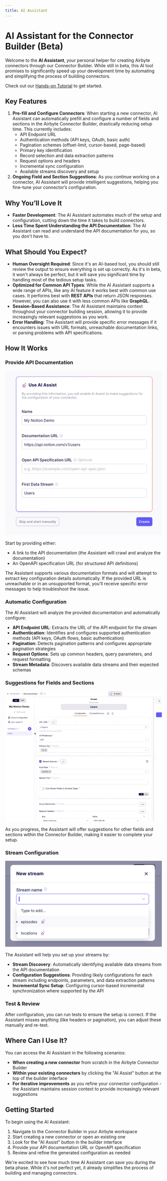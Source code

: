 ```yaml
---
title: AI Assistant
---
```

# AI Assistant for the Connector Builder (Beta)

Welcome to the **AI Assistant**, your personal helper for creating Airbyte connectors through our Connector Builder. While still in beta, this AI tool promises to significantly speed up your development time by automating and simplifying the process of building connectors.

Check out our [Hands-on Tutorial](https://airbyte.com/blog/hands-on-with-the-new-ai-assistant) to get started.

## Key Features

1. **Pre-fill and Configure Connectors**: When starting a new connector, AI Assistant can automatically prefill and configure a number of fields and sections in the Airbyte Connector Builder, drastically reducing setup time. This currently includes:
    - API Endpoint URL
    - Authentication methods (API keys, OAuth, basic auth)
    - Pagination schemes (offset-limit, cursor-based, page-based)
    - Primary key identification
    - Record selection and data extraction patterns
    - Request options and headers
    - Incremental sync configuration
    - Available streams discovery and setup
2. **Ongoing Field and Section Suggestions**: As you continue working on a connector, AI Assistant will provide intelligent suggestions, helping you fine-tune your connector’s configuration.

## Why You’ll Love It

- **Faster Development**: The AI Assistant automates much of the setup and configuration, cutting down the time it takes to build connectors.
- **Less Time Spent Understanding the API Documentation**: The AI Assistant can read and understand the API documentation for you, so you don't have to.

## What Should You Expect?

- **Human Oversight Required**: Since it's an AI-based tool, you should still review the output to ensure everything is set up correctly. As it's in beta, it won't always be perfect, but it will save you significant time by handling most of the tedious setup tasks.
- **Optimized for Common API Types**: While the AI Assistant supports a wide range of APIs, like any AI feature it works best with common use cases. It performs best with **REST APIs** that return JSON responses. However, you can also use it with less common APIs like **GraphQL**.
- **Session-Based Assistance**: The AI Assistant maintains context throughout your connector building session, allowing it to provide increasingly relevant suggestions as you work.
- **Error Handling**: The Assistant will provide specific error messages if it encounters issues with URL formats, unreachable documentation links, or parsing problems with API specifications.

## How It Works

### Provide API Documentation

![Connector Creation Assistant](./assets/ai-assist/generate-connector-config.png)

Start by providing either:
- A link to the API documentation (the Assistant will crawl and analyze the documentation)
- An OpenAPI specification URL (for structured API definitions)

The Assistant supports various documentation formats and will attempt to extract key configuration details automatically. If the provided URL is unreachable or in an unsupported format, you'll receive specific error messages to help troubleshoot the issue.

### Automatic Configuration

The AI Assistant will analyze the provided documentation and automatically configure:
- **API Endpoint URL**: Extracts the URL of the API endpoint for the stream
- **Authentication**: Identifies and configures supported authentication methods (API keys, OAuth flows, basic authentication)
- **Pagination**: Detects pagination patterns and configures appropriate pagination strategies
- **Request Options**: Sets up common headers, query parameters, and request formatting
- **Stream Metadata**: Discovers available data streams and their expected schemas

### Suggestions for Fields and Sections

![Stream Result](./assets/ai-assist/stream-result.gif)

As you progress, the Assistant will offer suggestions for other fields and sections within the Connector Builder, making it easier to complete your setup.

### Stream Configuration

![Stream Configuration](./assets/ai-assist/stream-list.png)

The Assistant will help you set up your streams by:
- **Stream Discovery**: Automatically identifying available data streams from the API documentation
- **Configuration Suggestions**: Providing likely configurations for each stream including endpoints, parameters, and data extraction patterns
- **Incremental Sync Setup**: Configuring cursor-based incremental synchronization where supported by the API

### Test & Review

After configuration, you can run tests to ensure the setup is correct. If the Assistant misses anything (like headers or pagination), you can adjust these manually and re-test.

## Where Can I Use It?

You can access the AI Assistant in the following scenarios:
- **When creating a new connector** from scratch in the Airbyte Connector Builder
- **Within your existing connectors** by clicking the "AI Assist" button at the top of the builder interface
- **For iterative improvements** as you refine your connector configuration - the Assistant maintains session context to provide increasingly relevant suggestions

## Getting Started

To begin using the AI Assistant:
1. Navigate to the Connector Builder in your Airbyte workspace
2. Start creating a new connector or open an existing one
3. Look for the "AI Assist" button in the builder interface
4. Provide your API documentation URL or OpenAPI specification
5. Review and refine the generated configuration as needed

We're excited to see how much time AI Assistant can save you during the beta phase. While it's not perfect yet, it already simplifies the process of building and managing connectors.
